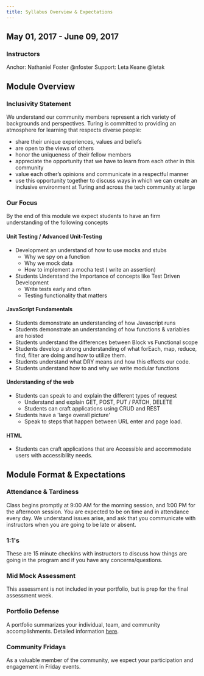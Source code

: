 ```yaml
---
title: Syllabus Overview & Expectations
---
```


## May 01, 2017 - June 09, 2017

### Instructors

Anchor: Nathaniel Foster @nfoster
Support: Leta Keane @letak

## Module Overview

### Inclusivity Statement

 We understand our community members represent a rich variety of backgrounds and perspectives. Turing is committed to providing an atmosphere for learning that respects diverse people:

 * share their unique experiences, values and beliefs
 * are open to the views of others
 * honor the uniqueness of their fellow members
 * appreciate the opportunity that we have to learn from each other in this community
 * value each other’s opinions and communicate in a respectful manner
 * use this opportunity together to discuss ways in which we can create an inclusive environment at Turing and across the tech community at large

### Our Focus

By the end of this module we expect students to have an firm understanding of the following concepts

#### Unit Testing / Advanced Unit-Testing
 * Development an understand of how to use mocks and stubs
   - Why we spy on a function
   - Why we mock data
   - How to implement a mocha test ( write an assertion)
 * Students Understand the Importance of concepts like Test Driven Development
   - Write tests early and often
   - Testing functionality that matters

#### JavaScript Fundamentals

* Students demonstrate an understanding of how Javascript runs
* Students demonstrate an understanding of how functions & variables are hoisted
* Students understand the differences between Block vs Functional scope
* Students develop a strong understanding of what forEach, map, reduce, find, filter are doing and how to utilize them.
* Students understand what DRY means and how this effects our code.
* Students understand how to and why we write modular functions

#### Understanding of the web

* Students can speak to and explain the different types of request
  - Understand and explain GET, POST, PUT / PATCH, DELETE
  - Students can craft applications using CRUD and REST
* Students have a 'large overall picture'
  - Speak to steps that happen between URL enter and page load.

#### HTML

* Students can craft applications that are Accessible and accommodate users with accessibility needs.

## Module Format & Expectations

### Attendance & Tardiness

Class begins promptly at 9:00 AM for the morning session, and 1:00 PM for the afternoon session. You are expected to be on time and in attendance every day. We understand issues arise, and ask that you communicate with instructors when you are going to be late or absent.

### 1:1's

These are 15 minute checkins with instructors to discuss how things are going in the program and if you have any concerns/questions.

### Mid Mock Assessment

This assessment is not included in your portfolio, but is prep for the final assessment week.

### Portfolio Defense

A portfolio summarizes your individual, team, and community accomplishments. Detailed information [here](https://github.com/turingschool/portfolios).

### Community Fridays

As a valuable member of the community, we expect your participation and engagement in Friday events.
